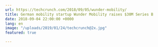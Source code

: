 ```yaml
---
url: https://techcrunch.com/2018/09/05/wunder-mobility/
title: German mobility startup Wunder Mobility raises $30M Series B
date: 2018-09-04 22:00:00 +0000
lang: en
image: "/uploads/2019/01/24/techcrunch@2x.jpg"
featured: true

---
```


